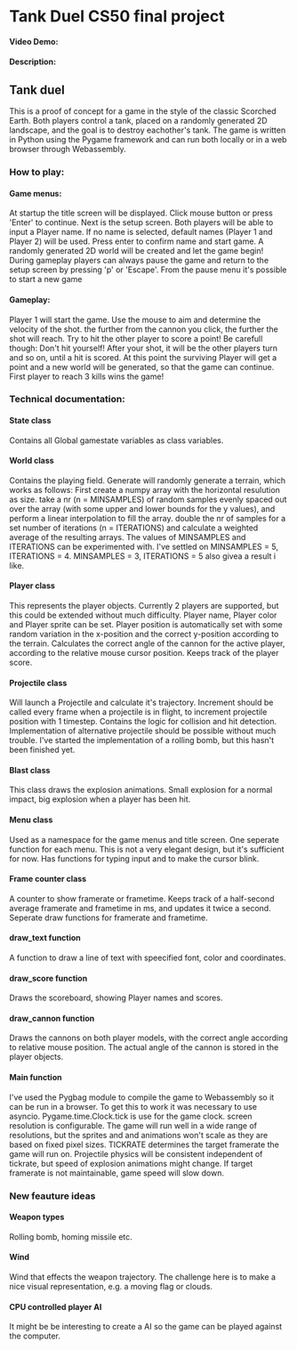 # Tank Duel CS50 final project
#### Video Demo:  <URL HERE>
#### Description:

## Tank duel

This is a proof of concept for a game in the style of the classic Scorched Earth. Both players control a tank, placed on a randomly generated 2D landscape, and the goal is to destroy eachother's tank.
The game is written in Python using the Pygame framework and can run both locally or in a web browser through Webassembly.

### How to play:

#### Game menus:
At startup the title screen will be displayed. Click mouse button or press 'Enter' to continue.
Next is the setup screen. Both players will be able to input a Player name. If no name is selected, default names (Player 1 and Player 2) will be used. Press enter to confirm name and start game. A randomly generated 2D world will be created and let the game begin!
During gameplay players can always pause the game and return to the setup screen by pressing 'p' or 'Escape'. From the pause menu it's possible to start a new game

#### Gameplay:
Player 1 will start the game. Use the mouse to aim and determine the velocity of the shot. the further from the cannon you click, the further the shot will reach. Try to hit the other player to score a point! Be carefull though: Don't hit yourself!
After your shot, it will be the other players turn and so on, until a hit is scored. At this point the surviving Player will get a point and a new world will be generated, so that the game can continue.
First player to reach 3 kills wins the game!


### Technical documentation:

#### State class
Contains all Global gamestate variables as class variables. 

#### World class
Contains the playing field.
Generate will randomly generate a terrain, which works as follows:
First create a numpy array with the horizontal resulution as size.
take a nr (n = MINSAMPLES) of random samples evenly spaced out over the array (with some upper and lower bounds for the y values), and perform a linear interpolation to fill the array.
double the nr of samples for a set number of iterations (n = ITERATIONS) and calculate a weighted average of the resulting arrays.
The values of MINSAMPLES and ITERATIONS can be experimented with.
I've settled on MINSAMPLES = 5, ITERATIONS = 4.
MINSAMPLES = 3, ITERATIONS = 5 also givea a result i like.

#### Player class
This represents the player objects. Currently 2 players are supported, but this could be extended without much difficulty.
Player name, Player color and Player sprite can be set.
Player position is automatically set with some random variation in the x-position and the correct y-position according to the terrain.
Calculates the correct angle of the cannon for the active player, according to the relative mouse cursor position.
Keeps track of the player score.

#### Projectile class
Will launch a Projectile and calculate it's trajectory.
Increment should be called every frame when a projectile is in flight, to increment projectile position with 1 timestep.
Contains the logic for collision and hit detection. Implementation of alternative projectile should be possible without much trouble. I've started the implementation of a rolling bomb, but this hasn't been finished yet.

#### Blast class
This class draws the explosion animations. Small explosion for a normal impact, big explosion when a player has been hit.

#### Menu class
Used as a namespace for the game menus and title screen. One seperate function for each menu. This is not a very elegant design, but it's sufficient for now.
Has functions for typing input and to make the cursor blink.

#### Frame counter class
A counter to show framerate or frametime. Keeps track of a half-second average framerate and frametime in ms, and updates it twice a second.
Seperate draw functions for framerate and frametime.

#### draw_text function
A function to draw a line of text with speecified font, color and coordinates.

#### draw_score function
Draws the scoreboard, showing Player names and scores.

#### draw_cannon function
Draws the cannons on both player models, with the correct angle according to relative mouse position.
The actual angle of the cannon is stored in the player objects.

#### Main function
I've used the Pygbag module to compile the game to Webassembly so it can be run in a browser. To get this to work it was necessary to use asyncio.
Pygame.time.Clock.tick is use for the game clock.
screen resolution is configurable. The game will run well in a wide range of resolutions, but the sprites and and animations won't scale as they are based on fixed pixel sizes.
TICKRATE determines the target framerate the game will run on. Projectile physics will be consistent independent of tickrate, but speed of explosion animations might change.
If target framerate is not maintainable, game speed will slow down.


### New feauture ideas

#### Weapon types
Rolling bomb, homing missile etc.

#### Wind 
Wind that effects the weapon trajectory. The challenge here is to make a nice visual representation, e.g. a moving flag or clouds.

#### CPU controlled player AI
It might be  be interesting to create a AI so the game can be played against the computer.


